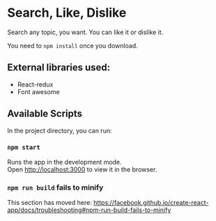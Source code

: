 # Search, Like, Dislike 

Search any topic, you want. You can like it or dislike it.

You need to `npm install` once you download.

## External libraries used:
* React-redux
* Font awesome

## Available Scripts
In the project directory, you can run:
### `npm start`

Runs the app in the development mode.<br />
Open [http://localhost:3000](http://localhost:3000) to view it in the browser.

### `npm run build` fails to minify

This section has moved here: https://facebook.github.io/create-react-app/docs/troubleshooting#npm-run-build-fails-to-minify
